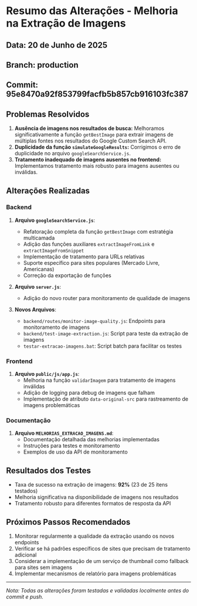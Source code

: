 # Resumo das Alterações - Melhoria na Extração de Imagens

## Data: 20 de Junho de 2025
## Branch: production
## Commit: 95e8470a92f853799facfb5b857cb916103fc387

## Problemas Resolvidos

1. **Ausência de imagens nos resultados de busca:** Melhoramos significativamente a função `getBestImage` para extrair imagens de múltiplas fontes nos resultados do Google Custom Search API.
2. **Duplicidade da função `simulateGoogleResults`:** Corrigimos o erro de duplicidade no arquivo `googleSearchService.js`.
3. **Tratamento inadequado de imagens ausentes no frontend:** Implementamos tratamento mais robusto para imagens ausentes ou inválidas.

## Alterações Realizadas

### Backend

1. **Arquivo `googleSearchService.js`**:
   - Refatoração completa da função `getBestImage` com estratégia multicamada
   - Adição das funções auxiliares `extractImageFromLink` e `extractImageFromSnippet`
   - Implementação de tratamento para URLs relativas
   - Suporte específico para sites populares (Mercado Livre, Americanas)
   - Correção da exportação de funções

2. **Arquivo `server.js`**:
   - Adição do novo router para monitoramento de qualidade de imagens

3. **Novos Arquivos**:
   - `backend/routes/monitor-image-quality.js`: Endpoints para monitoramento de imagens
   - `backend/test-image-extraction.js`: Script para teste da extração de imagens
   - `testar-extracao-imagens.bat`: Script batch para facilitar os testes

### Frontend

1. **Arquivo `public/js/app.js`**:
   - Melhoria na função `validarImagem` para tratamento de imagens inválidas
   - Adição de logging para debug de imagens que falham
   - Implementação de atributo `data-original-src` para rastreamento de imagens problemáticas

### Documentação

1. **Arquivo `MELHORIAS_EXTRACAO_IMAGENS.md`**:
   - Documentação detalhada das melhorias implementadas
   - Instruções para testes e monitoramento
   - Exemplos de uso da API de monitoramento

## Resultados dos Testes

- Taxa de sucesso na extração de imagens: **92%** (23 de 25 itens testados)
- Melhoria significativa na disponibilidade de imagens nos resultados
- Tratamento robusto para diferentes formatos de resposta da API

## Próximos Passos Recomendados

1. Monitorar regularmente a qualidade da extração usando os novos endpoints
2. Verificar se há padrões específicos de sites que precisam de tratamento adicional
3. Considerar a implementação de um serviço de thumbnail como fallback para sites sem imagens
4. Implementar mecanismos de relatório para imagens problemáticas

---

*Nota: Todas as alterações foram testadas e validadas localmente antes do commit e push.*
